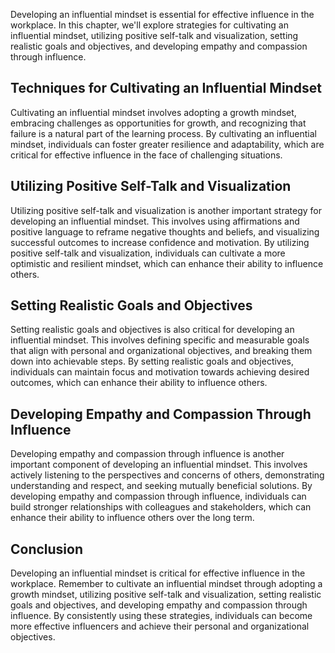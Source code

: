 
Developing an influential mindset is essential for effective influence in the workplace. In this chapter, we'll explore strategies for cultivating an influential mindset, utilizing positive self-talk and visualization, setting realistic goals and objectives, and developing empathy and compassion through influence.

Techniques for Cultivating an Influential Mindset
-------------------------------------------------

Cultivating an influential mindset involves adopting a growth mindset, embracing challenges as opportunities for growth, and recognizing that failure is a natural part of the learning process. By cultivating an influential mindset, individuals can foster greater resilience and adaptability, which are critical for effective influence in the face of challenging situations.

Utilizing Positive Self-Talk and Visualization
----------------------------------------------

Utilizing positive self-talk and visualization is another important strategy for developing an influential mindset. This involves using affirmations and positive language to reframe negative thoughts and beliefs, and visualizing successful outcomes to increase confidence and motivation. By utilizing positive self-talk and visualization, individuals can cultivate a more optimistic and resilient mindset, which can enhance their ability to influence others.

Setting Realistic Goals and Objectives
--------------------------------------

Setting realistic goals and objectives is also critical for developing an influential mindset. This involves defining specific and measurable goals that align with personal and organizational objectives, and breaking them down into achievable steps. By setting realistic goals and objectives, individuals can maintain focus and motivation towards achieving desired outcomes, which can enhance their ability to influence others.

Developing Empathy and Compassion Through Influence
---------------------------------------------------

Developing empathy and compassion through influence is another important component of developing an influential mindset. This involves actively listening to the perspectives and concerns of others, demonstrating understanding and respect, and seeking mutually beneficial solutions. By developing empathy and compassion through influence, individuals can build stronger relationships with colleagues and stakeholders, which can enhance their ability to influence others over the long term.

Conclusion
----------

Developing an influential mindset is critical for effective influence in the workplace. Remember to cultivate an influential mindset through adopting a growth mindset, utilizing positive self-talk and visualization, setting realistic goals and objectives, and developing empathy and compassion through influence. By consistently using these strategies, individuals can become more effective influencers and achieve their personal and organizational objectives.
